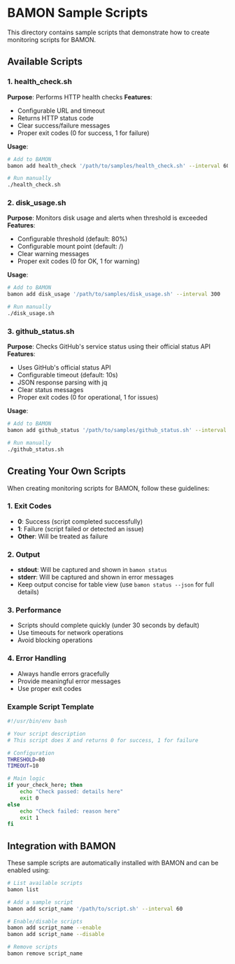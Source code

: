 # BAMON Sample Scripts

This directory contains sample scripts that demonstrate how to create monitoring scripts for BAMON.

## Available Scripts

### 1. health_check.sh
**Purpose**: Performs HTTP health checks
**Features**:
- Configurable URL and timeout
- Returns HTTP status code
- Clear success/failure messages
- Proper exit codes (0 for success, 1 for failure)

**Usage**:
```bash
# Add to BAMON
bamon add health_check '/path/to/samples/health_check.sh' --interval 60

# Run manually
./health_check.sh
```

### 2. disk_usage.sh
**Purpose**: Monitors disk usage and alerts when threshold is exceeded
**Features**:
- Configurable threshold (default: 80%)
- Configurable mount point (default: /)
- Clear warning messages
- Proper exit codes (0 for OK, 1 for warning)

**Usage**:
```bash
# Add to BAMON
bamon add disk_usage '/path/to/samples/disk_usage.sh' --interval 300

# Run manually
./disk_usage.sh
```

### 3. github_status.sh
**Purpose**: Checks GitHub's service status using their official status API
**Features**:
- Uses GitHub's official status API
- Configurable timeout (default: 10s)
- JSON response parsing with jq
- Clear status messages
- Proper exit codes (0 for operational, 1 for issues)

**Usage**:
```bash
# Add to BAMON
bamon add github_status '/path/to/samples/github_status.sh' --interval 30

# Run manually
./github_status.sh
```

## Creating Your Own Scripts

When creating monitoring scripts for BAMON, follow these guidelines:

### 1. Exit Codes
- **0**: Success (script completed successfully)
- **1**: Failure (script failed or detected an issue)
- **Other**: Will be treated as failure

### 2. Output
- **stdout**: Will be captured and shown in `bamon status`
- **stderr**: Will be captured and shown in error messages
- Keep output concise for table view (use `bamon status --json` for full details)

### 3. Performance
- Scripts should complete quickly (under 30 seconds by default)
- Use timeouts for network operations
- Avoid blocking operations

### 4. Error Handling
- Always handle errors gracefully
- Provide meaningful error messages
- Use proper exit codes

### Example Script Template
```bash
#!/usr/bin/env bash

# Your script description
# This script does X and returns 0 for success, 1 for failure

# Configuration
THRESHOLD=80
TIMEOUT=10

# Main logic
if your_check_here; then
    echo "Check passed: details here"
    exit 0
else
    echo "Check failed: reason here"
    exit 1
fi
```

## Integration with BAMON

These sample scripts are automatically installed with BAMON and can be enabled using:

```bash
# List available scripts
bamon list

# Add a sample script
bamon add script_name '/path/to/script.sh' --interval 60

# Enable/disable scripts
bamon add script_name --enable
bamon add script_name --disable

# Remove scripts
bamon remove script_name
```
